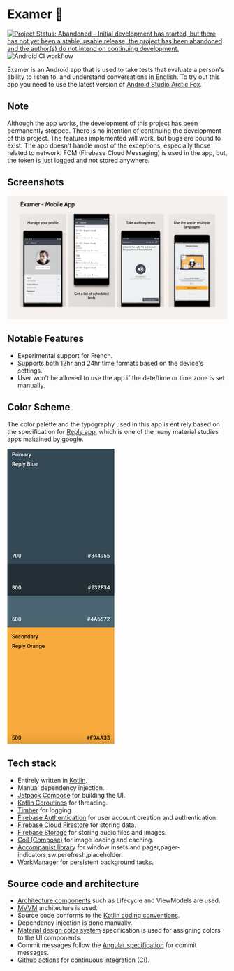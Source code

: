 # Examer 📖 
[![Project Status: Abandoned –  Initial development has started, but there has not yet been a stable, usable release; the project has been abandoned and the author(s) do not intend on continuing development.](https://www.repostatus.org/badges/latest/abandoned.svg)](https://www.repostatus.org/#abandoned)![Android CI workflow](https://github.com/t3chkid/Examer/actions/workflows/Android-CI.yaml/badge.svg)

Examer is an Android app that is used to take tests that evaluate a person's ability to listen to, and understand conversations in English.
To try out this app you need to use the latest version of [Android Studio Arctic Fox](https://developer.android.com/studio?gclid=EAIaIQobChMInc7OlbDD9QIVmpJmAh2lKgaZEAAYASAAEgLvsfD_BwE&gclsrc=aw.ds).

## Note
Although the app works, the development of this project has been permanently stopped. There is no intention of continuing the development of this project. The features implemented will work, but bugs are bound to exist. The app doesn't handle most of the exceptions, especially those related to network. FCM (Firebase Cloud Messaging) is used in the app, but, the token is just logged and not stored anywhere.

## Screenshots
![A compilation of, some of the app' screenshots](screenshots/screenshot-compilation.png)

## Notable Features
- Experimental support for French.
- Supports both 12hr and 24hr time formats based on the device's settings.
- User won’t be allowed to use the app if the date/time or time zone is set manually.

## Color Scheme
The color palette and the typography used in this app is entirely based on the specification for [Reply app](https://material.io/design/material-studies/reply.html#color), which is one of the many material studies apps maitained by google.

<img src = "screenshots/color-scheme.png" height = "675" width = "245">

## Tech stack 
- Entirely written in [Kotlin](https://kotlinlang.org/).
- Manual dependency injection.
- [Jetpack Compose](https://developer.android.com/jetpack/compose) for building the UI.
- [Kotlin Coroutines](https://kotlinlang.org/docs/reference/coroutines/coroutines-guide.html) for
  threading.
- [Timber](https://github.com/JakeWharton/timber) for logging.
- [Firebase Authentication](https://firebase.google.com/docs/auth) for user account creation and authentication.
- [Firebase Cloud Firestore](https://firebase.google.com/products/firestore?gclid=EAIaIQobChMIqcK24rDD9QIVCJhmAh12WAxqEAAYASAAEgLMnPD_BwE&gclsrc=aw.ds) for storing data.
- [Firebase Storage](https://firebase.google.com/products/storage) for storing audio files and images.
- [Coil (Compose)](https://coil-kt.github.io/coil/compose/) for image loading and caching.
- [Accompanist library](https://google.github.io/accompanist/) for window insets and pager,pager-indicators,swiperefresh,placeholder.
- [WorkManager](https://developer.android.com/topic/libraries/architecture/workmanager?gclid=EAIaIQobChMIzJLs5aTy9wIVu5NmAh0F4wU7EAAYASAAEgKMn_D_BwE&gclsrc=aw.ds) for persistent background tasks.

## Source code and architecture
- [Architecture components](https://developer.android.com/topic/libraries/architecture/) such as
  Lifecycle and ViewModels are used.
- [MVVM](https://developer.android.com/jetpack/guide?gclid=EAIaIQobChMI-_GIsejG8QIVzNaWCh0NXQANEAAYASAAEgKZ2fD_BwE&gclsrc=aw.ds)
  architecture is used.
- Source code conforms to the [Kotlin coding conventions](https://kotlinlang.org/docs/coding-conventions.html).
- Dependency injection is done manually.
- [Material design color system](https://material.io/design/color/the-color-system.html#color-usage-and-palettes)
  specification is used for assigning colors to the UI components.
- Commit messages follow
  the [Angular specification](https://github.com/angular/angular/blob/22b96b9/CONTRIBUTING.md#-commit-message-guidelines)
  for commit messages.
- [Github actions](https://github.com/features/actions) for continuous integration (CI).
